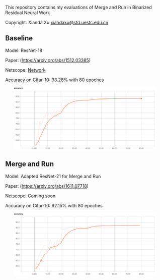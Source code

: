This repository contains my evaluations of Merge and Run in Binarized Residual Neural Work

Copyright: Xianda Xu xiandaxu@std.uestc.edu.cn

Baseline
--------
Model: ResNet-18

Paper: (https://arxiv.org/abs/1512.03385)

Netscope: [Network](http://ethereon.github.io/netscope/#/gist/20db0c9bcdf859d2ffa0a5a55fe9b979)

Accuracy on Cifar-10: 93.28% with 80 epoches

<div align=center><img width="453" height="200" src="https://github.com/brycexu/MR-Residual-Net/blob/master/Images/Base.png"/></div>

Merge and Run
---------
Model: Adapted ResNet-21 for Merge and Run

Paper: (https://arxiv.org/abs/1611.07718)

Netscope: Coming soon

Accuracy on Cifar-10: 92.15% with 80 epoches

<div align=center><img width="453" height="200" src="https://github.com/brycexu/MR-Residual-Net/blob/master/Images/MR.png"/></div>
